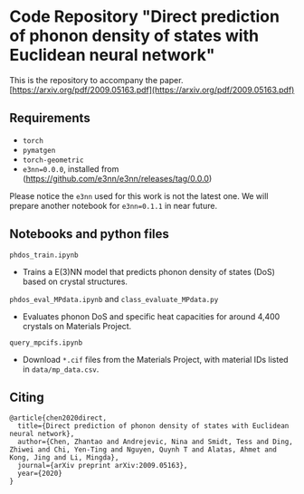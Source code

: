 # Code Repository "Direct prediction of phonon density of states with Euclidean neural network"
This is the repository to accompany the paper. [https://arxiv.org/pdf/2009.05163.pdf](https://arxiv.org/pdf/2009.05163.pdf)

## Requirements

- `torch `
- `pymatgen`
- `torch-geometric`
- `e3nn=0.0.0`, installed from (https://github.com/e3nn/e3nn/releases/tag/0.0.0) 

Please notice the `e3nn` used for this work is not the latest one. We will prepare another notebook for `e3nn=0.1.1` in near future.

## Notebooks and python files

`phdos_train.ipynb`
- Trains a E(3)NN model that predicts phonon density of states (DoS) based on crystal structures.

`phdos_eval_MPdata.ipynb` and `class_evaluate_MPdata.py`
- Evaluates phonon DoS and specific heat capacities for around 4,400 crystals on Materials Project.

`query_mpcifs.ipynb`
- Download `*.cif` files from the Materials Project, with material IDs listed in `data/mp_data.csv`.

## Citing

```
@article{chen2020direct,
  title={Direct prediction of phonon density of states with Euclidean neural network},
  author={Chen, Zhantao and Andrejevic, Nina and Smidt, Tess and Ding, Zhiwei and Chi, Yen-Ting and Nguyen, Quynh T and Alatas, Ahmet and Kong, Jing and Li, Mingda},
  journal={arXiv preprint arXiv:2009.05163},
  year={2020}
}
```
